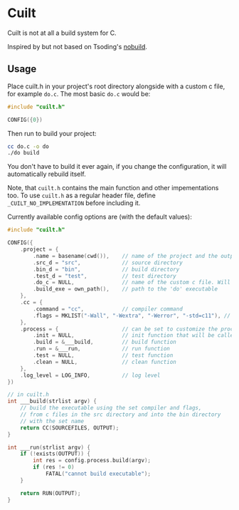 # Cuilt

Cuilt is not at all a build system for C.

Inspired by but not based on Tsoding's [nobuild](https://github.com/tsoding/nobuild).

## Usage

Place cuilt.h in your project's root directory alongside with a custom c file, for example `do.c`.
The most basic `do.c` would be:

```c
#include "cuilt.h"

CONFIG({0})
```

Then run to build your project:
```sh
cc do.c -o do
./do build
```

You don't have to build it ever again, if you change the configuration, it will automatically rebuild itself.

Note, that `cuilt.h` contains the main function and other impementations too. To use `cuilt.h` as a regular
header file, define `_CUILT_NO_IMPLEMENTATION` before including it.

Currently available config options are (with the default values):

```c
#include "cuilt.h"

CONFIG({
    .project = {
        .name = basename(cwd()),    // name of the project and the output executable
        .src_d = "src",             // source directory
        .bin_d = "bin",             // build directory
        .test_d = "test",           // test directory
        .do_c = NULL,               // name of the custom c file. Will be filled by the CONFIG macro
        .build_exe = own_path(),    // path to the 'do' executable
    },
    .cc = {
        .command = "cc",            // compiler command
        .flags = MKLIST("-Wall", "-Wextra", "-Werror", "-std=c11"), // compiler flags
    },
    .process = {                    // can be set to customize the processes
        .init = NULL,               // init function that will be called before any command
        .build = &___build,         // build function
        .run = &___run,             // run function
        .test = NULL,               // test function
        .clean = NULL,              // clean function
    },
    .log_level = LOG_INFO,          // log level
})

// in cuilt.h
int ___build(strlist argv) {
    // build the executable using the set compiler and flags, 
    // from c files in the src directory and into the bin directory
    // with the set name
    return CC(SOURCEFILES, OUTPUT);
}

int ___run(strlist argv) {
    if (!exists(OUTPUT)) {
        int res = config.process.build(argv);
        if (res != 0)
            FATAL("cannot build executable");
    }

    return RUN(OUTPUT);
}
```
